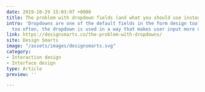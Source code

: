 ```yaml
---
date: 2019-10-29 15:03:07 +0000
title: The problem with dropdown fields (and what you should use instead)
intro: 'Dropdowns are one of the default fields in the form design toolkit. But far
  too often, the dropdown is used in a way that makes user input more difficult. '
link: https://designsmarts.co/the-problem-with-dropdowns/
site: Design Smarts
image: "/assets/images/designsmarts.svg"
category:
- Interaction design
- Interface design
type: Article
preview: ''

---
```


